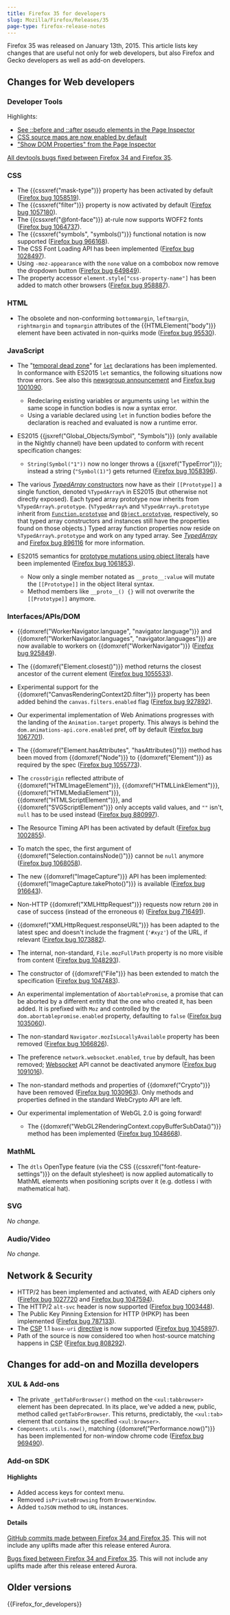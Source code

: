 ```yaml
---
title: Firefox 35 for developers
slug: Mozilla/Firefox/Releases/35
page-type: firefox-release-notes
---
```




Firefox 35 was released on January 13th, 2015. This article lists key changes that are useful not only for web developers, but also Firefox and Gecko developers as well as add-on developers.

## Changes for Web developers

### Developer Tools

Highlights:

- [See ::before and ::after pseudo elements in the Page Inspector](https://firefox-source-docs.mozilla.org/devtools-user/page_inspector/index.html#.3a.3abefore-and-.3a.3aafter)
- [CSS source maps are now enabled by default](https://firefox-source-docs.mozilla.org/devtools-user/style_editor/index.html#source-map-support)
- ["Show DOM Properties" from the Page Inspector](https://firefox-source-docs.mozilla.org/devtools-user/page_inspector/index.html#element-popup-menu-2)

[All devtools bugs fixed between Firefox 34 and Firefox 35](https://bugzilla.mozilla.org/buglist.cgi?resolution=FIXED&chfieldto=2014-10-13&chfield=resolution&query_format=advanced&chfieldfrom=2014-09-02&chfieldvalue=FIXED&component=Developer%20Tools&component=Developer%20Tools%3A%203D%20View&component=Developer%20Tools%3A%20Canvas%20Debugger&component=Developer%20Tools%3A%20Console&component=Developer%20Tools%3A%20Debugger&component=Developer%20Tools%3A%20Framework&component=Developer%20Tools%3A%20Graphic%20Commandline%20and%20Toolbar&component=Developer%20Tools%3A%20Inspector&component=Developer%20Tools%3A%20Memory&component=Developer%20Tools%3A%20Netmonitor&component=Developer%20Tools%3A%20Object%20Inspector&component=Developer%20Tools%3A%20Profiler&component=Developer%20Tools%3A%20Responsive%20Mode&component=Developer%20Tools%3A%20Scratchpad&component=Developer%20Tools%3A%20Source%20Editor&component=Developer%20Tools%3A%20Storage%20Inspector&component=Developer%20Tools%3A%20Style%20Editor&component=Developer%20Tools%3A%20Timeline&component=Developer%20Tools%3A%20User%20Stories&component=Developer%20Tools%3A%20Web%20Audio%20Editor&component=Developer%20Tools%3A%20WebGL%20Shader%20Editor&component=Developer%20Tools%3A%20WebIDE&component=Simulator&product=Firefox&product=Firefox%20OS&list_id=11184176).

### CSS

- The {{cssxref("mask-type")}} property has been activated by default ([Firefox bug 1058519](https://bugzil.la/1058519)).
- The {{cssxref("filter")}} property is now activated by default ([Firefox bug 1057180](https://bugzil.la/1057180)).
- The {{cssxref("@font-face")}} at-rule now supports WOFF2 fonts ([Firefox bug 1064737](https://bugzil.la/1064737)).
- The {{cssxref("symbols", "symbols()")}} functional notation is now supported ([Firefox bug 966168](https://bugzil.la/966168)).
- The CSS Font Loading API has been implemented ([Firefox bug 1028497](https://bugzil.la/1028497)).
- Using `-moz-appearance` with the `none` value on a combobox now remove the dropdown button ([Firefox bug 649849](https://bugzil.la/649849)).
- The property accessor `element.style["css-property-name"]` has been added to match other browsers ([Firefox bug 958887](https://bugzil.la/958887)).

### HTML

- The obsolete and non-conforming `bottommargin`, `leftmargin`, `rightmargin` and `topmargin` attributes of the {{HTMLElement("body")}} element have been activated in non-quirks mode ([Firefox bug 95530](https://bugzil.la/95530)).

### JavaScript

- The "[temporal dead zone](/Web/JavaScript/Reference/Statements/let#temporal_dead_zone_tdz)" for [`let`](/Web/JavaScript/Reference/Statements/let) declarations has been implemented. In conformance with ES2015 `let` semantics, the following situations now throw errors. See also this [newsgroup announcement](https://groups.google.com/forum/#!topic/mozilla.dev.platform/tezdW299Zds) and [Firefox bug 1001090](https://bugzil.la/1001090).

  - Redeclaring existing variables or arguments using `let` within the same scope in function bodies is now a syntax error.
  - Using a variable declared using `let` in function bodies before the declaration is reached and evaluated is now a runtime error.

- ES2015 {{jsxref("Global_Objects/Symbol", "Symbols")}} (only available in the Nightly channel) have been updated to conform with recent specification changes:

  - `String(Symbol("1"))` now no longer throws a {{jsxref("TypeError")}}; instead a string (`"Symbol(1)"`) gets returned ([Firefox bug 1058396](https://bugzil.la/1058396)).

- The various [_TypedArray_ constructors](/Web/JavaScript/Reference/Global_Objects/TypedArray#typedarray_objects) now have as their `[[Prototype]]` a single function, denoted `%TypedArray%` in ES2015 (but otherwise not directly exposed). Each typed array prototype now inherits from `%TypedArray%.prototype`. (`%TypedArray%` and `%TypedArray%.prototype` inherit from [`Function.prototype`](/Web/JavaScript/Reference/Global_Objects/Function) and [`Object.prototype`](/Web/JavaScript/Reference/Global_Objects/Object), respectively, so that typed array constructors and instances still have the properties found on those objects.) Typed array function properties now reside on `%TypedArray%.prototype` and work on any typed array. See [_TypedArray_](/Web/JavaScript/Reference/Global_Objects/TypedArray#description) and [Firefox bug 896116](https://bugzil.la/896116) for more information.
- ES2015 semantics for [prototype mutations using object literals](/Web/JavaScript/Reference/Operators/Object_initializer) have been implemented ([Firefox bug 1061853](https://bugzil.la/1061853)).

  - Now only a single member notated as `__proto__:value` will mutate the `[[Prototype]]` in the object literal syntax.
  - Method members like `__proto__() {}` will not overwrite the `[[Prototype]]` anymore.

### Interfaces/APIs/DOM

- {{domxref("WorkerNavigator.language", "navigator.language")}} and {{domxref("WorkerNavigator.languages", "navigator.languages")}} are now available to workers on {{domxref("WorkerNavigator")}} ([Firefox bug 925849](https://bugzil.la/925849)).
- The {{domxref("Element.closest()")}} method returns the closest ancestor of the current element ([Firefox bug 1055533](https://bugzil.la/1055533)).
- Experimental support for the {{domxref("CanvasRenderingContext2D.filter")}} property has been added behind the `canvas.filters.enabled` flag ([Firefox bug 927892](https://bugzil.la/927892)).
- Our experimental implementation of Web Animations progresses with the landing of the `Animation.target` property. This always is behind the `dom.animations-api.core.enabled` pref, off by default ([Firefox bug 1067701](https://bugzil.la/1067701)).
- The {{domxref("Element.hasAttributes", "hasAttributes()")}} method has been moved from {{domxref("Node")}} to {{domxref("Element")}} as required by the spec ([Firefox bug 1055773](https://bugzil.la/1055773)).
- The `crossOrigin` reflected attribute of {{domxref("HTMLImageElement")}}, {{domxref("HTMLLinkElement")}}, {{domxref("HTMLMediaElement")}}, {{domxref("HTMLScriptElement")}}, and {{domxref("SVGScriptElement")}} only accepts valid values, and `""` isn't, `null` has to be used instead ([Firefox bug 880997](https://bugzil.la/880997)).
- The Resource Timing API has been activated by default ([Firefox bug 1002855](https://bugzil.la/1002855)).
- To match the spec, the first argument of {{domxref("Selection.containsNode()")}} cannot be `null` anymore ([Firefox bug 1068058](https://bugzil.la/1068058)).
- The new {{domxref("ImageCapture")}} API has been implemented: {{domxref("ImageCapture.takePhoto()")}} is available ([Firefox bug 916643](https://bugzil.la/916643)).
- Non-HTTP {{domxref("XMLHttpRequest")}} requests now return `200` in case of success (instead of the erroneous `0`) ([Firefox bug 716491](https://bugzil.la/716491)).
- {{domxref("XMLHttpRequest.responseURL")}} has been adapted to the latest spec and doesn't include the fragment (`'#xyz'`) of the URL, if relevant ([Firefox bug 1073882](https://bugzil.la/1073882)).
- The internal, non-standard, `File.mozFullPath` property is no more visible from content ([Firefox bug 1048293](https://bugzil.la/1048293)).
- The constructor of {{domxref("File")}} has been extended to match the specification ([Firefox bug 1047483](https://bugzil.la/1047483)).
- An experimental implementation of `AbortablePromise`, a promise that can be aborted by a different entity that the one who created it, has been added. It is prefixed with `Moz` and controlled by the `dom.abortablepromise.enabled` property, defaulting to `false` ([Firefox bug 1035060](https://bugzil.la/1035060)).
- The non-standard `Navigator.mozIsLocallyAvailable` property has been removed ([Firefox bug 1066826](https://bugzil.la/1066826)).
- The preference `network.websocket.enabled`, `true` by default, has been removed; [Websocket](/Web/API/WebSockets_API) API cannot be deactivated anymore ([Firefox bug 1091016](https://bugzil.la/1091016)).
- The non-standard methods and properties of {{domxref("Crypto")}} have been removed ([Firefox bug 1030963](https://bugzil.la/1030963)). Only methods and properties defined in the standard WebCrypto API are left.
- Our experimental implementation of WebGL 2.0 is going forward!

  - The {{domxref("WebGL2RenderingContext.copyBufferSubData()")}} method has been implemented ([Firefox bug 1048668](https://bugzil.la/1048668)).

### MathML

- The `dtls` OpenType feature (via the CSS {{cssxref("font-feature-settings")}} on the default stylesheet) is now applied automatically to MathML elements when positioning scripts over it (e.g. dotless i with mathematical hat).

### SVG

_No change._

### Audio/Video

_No change._

## Network & Security

- HTTP/2 has been implemented and activated, with AEAD ciphers only ([Firefox bug 1027720](https://bugzil.la/1027720) and [Firefox bug 1047594](https://bugzil.la/1047594)).
- The HTTP/2 `alt-svc` header is now supported ([Firefox bug 1003448](https://bugzil.la/1003448)).
- The Public Key Pinning Extension for HTTP (HPKP) has been implemented ([Firefox bug 787133](https://bugzil.la/787133)).
- The [CSP](/Web/HTTP/CSP) 1.1 `base-uri` [directive](/Web/HTTP/Headers/Content-Security-Policy) is now supported ([Firefox bug 1045897](https://bugzil.la/1045897)).
- Path of the source is now considered too when host-source matching happens in [CSP](/Web/HTTP/CSP) ([Firefox bug 808292](https://bugzil.la/808292)).

## Changes for add-on and Mozilla developers

### XUL & Add-ons

- The private `_getTabForBrowser()` method on the `<xul:tabbrowser>` element has been deprecated. In its place, we've added a new, public, method called `getTabForBrowser`. This returns, predictably, the `<xul:tab>` element that contains the specified `<xul:browser>`.
- `Components.utils.now()`, matching {{domxref("Performance.now()")}} has been implemented for non-window chrome code ([Firefox bug 969490](https://bugzil.la/969490)).

### Add-on SDK

#### Highlights

- Added access keys for context menu.
- Removed `isPrivateBrowsing` from `BrowserWindow`.
- Added `toJSON` method to `URL` instances.

#### Details

[GitHub commits made between Firefox 34 and Firefox 35](https://github.com/mozilla/addon-sdk/compare/firefox34...firefox35). This will not include any uplifts made after this release entered Aurora.

[Bugs fixed between Firefox 34 and Firefox 35](https://bugzilla.mozilla.org/buglist.cgi?resolution=FIXED&chfieldto=2014-10-13&chfield=resolution&query_format=advanced&chfieldfrom=2014-09-02&chfieldvalue=FIXED&bug_status=RESOLVED&bug_status=VERIFIED&bug_status=CLOSED&product=Add-on%20SDK&list_id=11562840). This will not include any uplifts made after this release entered Aurora.

## Older versions

{{Firefox_for_developers}}
